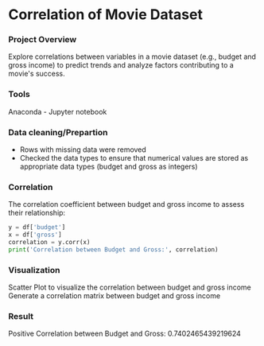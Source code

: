 # Correlation of Movie Dataset

### Project Overview
Explore correlations between variables in a movie dataset (e.g., budget and gross income) to predict trends and analyze factors contributing to a movie's success.

### Tools
Anaconda - Jupyter notebook

### Data cleaning/Prepartion
- Rows with missing data were removed
- Checked the data types to ensure that numerical values are stored as appropriate data types (budget and gross as integers)

### Correlation
The correlation coefficient between budget and gross income to assess their relationship:
```python
y = df['budget']
x = df['gross']
correlation = y.corr(x)
print('Correlation between Budget and Gross:', correlation)
```
### Visualization
Scatter Plot to visualize the correlation between budget and gross income
Generate a correlation matrix between budget and gross income

### Result
Positive Correlation between Budget and Gross: 0.7402465439219624
